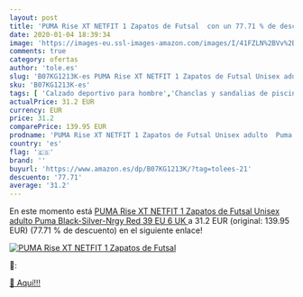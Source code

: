 ```yaml
---
layout: post
title: 'PUMA Rise XT NETFIT 1 Zapatos de Futsal  con un 77.71 % de descuento'
date: 2020-01-04 18:39:34
image: 'https://images-eu.ssl-images-amazon.com/images/I/41FZLN%2BVv%2BL._SL400_.jpg'
comments: true
category: ofertas
author: 'tole.es'
slug: 'B07KG1213K-es PUMA Rise XT NETFIT 1 Zapatos de Futsal Unisex adulto Puma...'
sku: 'B07KG1213K-es'
tags: [ 'Calzado deportivo para hombre','Chanclas y sandalias de piscina para hombre','Sandalias de vestir para hombre','Zapatillas y calzado deportivo para hombre','Zapatos','Zapatos para hombre','Zapatos y complementos','zapatos', ]
actualPrice: 31.2 EUR
currency: EUR
price: 31.2
comparePrice: 139.95 EUR
prodname: 'PUMA Rise XT NETFIT 1 Zapatos de Futsal Unisex adulto  Puma Black-Silver-Nrgy Red  39 EU  6 UK '
country: 'es'
flag: '🇪🇸'
brand: ''
buyurl: 'https://www.amazon.es/dp/B07KG1213K/?tag=tolees-21'
descuento: '77.71'
average: '31.2'
---
```


En este momento está [PUMA Rise XT NETFIT 1 Zapatos de Futsal Unisex adulto  Puma Black-Silver-Nrgy Red  39 EU  6 UK ](https://www.amazon.es/dp/B07KG1213K/?tag=tolees-21) a 31.2 EUR (original: 139.95 EUR) (77.71 %  de descuento) en el siguiente enlace!

[![PUMA Rise XT NETFIT 1 Zapatos de Futsal ](https://images-eu.ssl-images-amazon.com/images/I/41FZLN%2BVv%2BL._SL400_.jpg)](https://www.amazon.es/dp/B07KG1213K/?tag=tolees-21)

🔎:


[🛒 Aquí!!!](https://www.amazon.es/dp/B07KG1213K/?tag=tolees-21)
